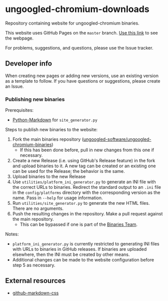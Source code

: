 # ungoogled-chromium-downloads

Repository containing website for ungoogled-chromium binaries.

This website uses GitHub Pages on the `master` branch. [Use this link](//ungoogled-software.github.io/ungoogled-chromium-binaries/) to see the webpage.

For problems, suggestions, and questions, please use the Issue tracker.

## Developer info

When creating new pages or adding new versions, use an existing version as a template to follow. If you have questions or suggestions, please create an Issue.

### Publishing new binaries

Prerequisites:
* [Python-Markdown](//github.com/waylan/Python-Markdown) for `site_generator.py`

Steps to publish new binaries to the website:

1. Fork the main binaries repository ([ungoogled-software/ungoogled-chromium-binaries](https://github.com/ungoogled-software/ungoogled-chromium-binaries))
    * If this has been done before, pull in new changes from this one if necessary.
2. Create a new Release (i.e. using GitHub's Release feature) in the fork and upload binaries to it. A new tag can be created or an existing one can be used for the Release; the behavior is the same.
3. Upload binaries to the new Release
4. Use `utilities/platform_ini_generator.py` to generate an INI file with the correct URLs to binaries. Redirect the standard output to an `.ini` file in the `config/platforms` directory with the corresponding version as the name. Pass in `--help` for usage information.
5. Run `utilities/site_generator.py` to generate the new HTML files. There are no arguments.
6. Push the resulting changes in the repository. Make a pull request against the main repository.
    * This can be bypassed if one is part of the [Binaries Team](https://github.com/orgs/ungoogled-software/teams/binaries-team).

Notes:

* `platform_ini_generator.py` is currently restricted to generating INI files with URLs to binaries in GitHub releases. If binaries are uploaded elsewhere, then the INI must be created by other means.
* Additional changes can be made to the website configuration before step 5 as necessary.

## External resources

* [github-markdown-css](//github.com/sindresorhus/github-markdown-css)
